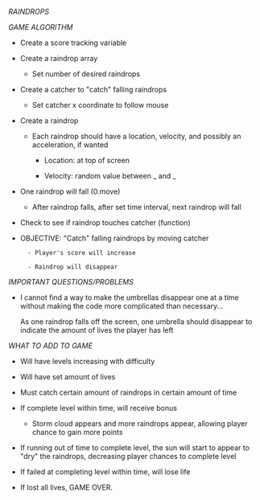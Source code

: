 *RAINDROPS*

*GAME ALGORITHM*

- Create a score tracking variable

- Create a raindrop array

	- Set number of desired raindrops

- Create a catcher to "catch" falling raindrops

	- Set catcher x coordinate to follow mouse

- Create a raindrop
	
	- Each raindrop should have a location, velocity, and possibly an acceleration, if wanted
		
		- Location: at top of screen
		
		- Velocity: random value between _ and _ 

- One raindrop will fall (0.move)

	- After raindrop falls, after set time interval, next raindrop will fall

- Check to see if raindrop touches catcher (function)

- OBJECTIVE: "Catch" falling raindrops by moving catcher
		
		- Player's score will increase

		- Raindrop will disappear


*IMPORTANT QUESTIONS/PROBLEMS*

- I cannot find a way to make the umbrellas disappear one at a time without making the code more complicated than necessary... 

  As one raindrop falls off the screen, one umbrella should disappear to indicate the amount of lives the player has left



*WHAT TO ADD TO GAME*

- Will have levels increasing with difficulty

- Will have set amount of lives

- Must catch certain amount of raindrops in certain amount of time

- If complete level within time, will receive bonus

	- Storm cloud appears and more raindrops appear, allowing player chance to gain more points

- If running out of time to complete level, the sun will start to appear to "dry" the raindrops, decreasing player chances to complete level

- If failed at completing level within time, will lose life

- If lost all lives, GAME OVER.



	  
